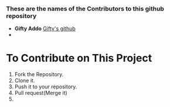 ### These are the names of the Contributors to this github repository

* **Gifty Addo** [Gifty's github](https://github.com/abenaaddo190)
*

# To Contribute on This Project
1. Fork the Repository.
2. Clone it.
3. Push it to your repository.
4. Pull request(Merge it)
5. 
